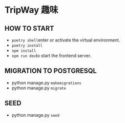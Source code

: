 # TripWay 趣味

## HOW TO START
- `poetry shell`enter or activate the virtual environment.<br>
- `poetry install`<br>
- `npm install`<br>
- `npm run dev`to start the frontend server.<br>

## MIGRATION TO POSTGRESQL
- python manage.py `makemigrations`<br>
- python manage.py `migrate`<br>

## SEED
- python manage.py `seed` <br>

